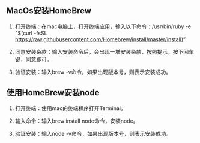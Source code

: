 ## MacOs安装HomeBrew

1. 打开终端：在mac电脑上，打开终端应用，输入以下命令：/usr/bin/ruby -e "$(curl -fsSL https://raw.githubusercontent.com/Homebrew/install/master/install)”

2. 同意安装条款：输入安装命令后，会出现一堆安装条款，按照提示，按下回车键，同意即可。

3. 验证安装：输入brew -v命令，如果出现版本号，则表示安装成功。

## 使用HomeBrew安装node

1. 打开终端：使用mac的终端程序打开Terminal。

2. 输入命令：输入brew install node命令，安装node。

3. 验证安装：输入node -v命令，如果出现版本号，则表示安装成功。